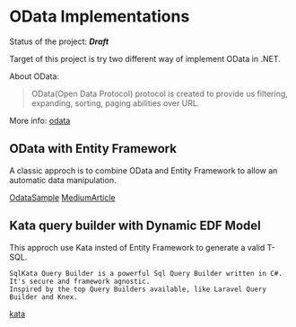 # OData Implementations

  Status of the project: ***Draft***

Target of this project is try two different way of implement OData in .NET.

  About OData:

> OData(Open Data Protocol) protocol is created to provide us filtering,
> expanding, sorting, paging abilities over URL. 

More info: [odata](https://www.odata.org/)

## OData with Entity Framework 

A classic approch is to combine OData and Entity Framework to allow an automatic data manipulation.

[OdataSample](https://github.com/OData/AspNetCoreOData)
[MediumArticle](https://medium.com/@ibrahimozgon/asp-net-core-odata-query-database-over-url-820624beef92)


## Kata query builder with Dynamic EDF Model

This approch use Kata insted of Entity Framework to generate a valid T-SQL.

    SqlKata Query Builder is a powerful Sql Query Builder written in C#.
    It's secure and framework agnostic.
    Inspired by the top Query Builders available, like Laravel Query Builder and Knex.
    
[kata](https://sqlkata.com/)



  
